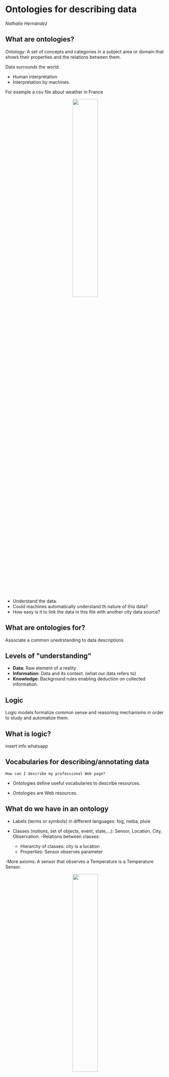 # Ontologies for describing data
_Nathalie Hernández_

## **What are ontologies?**
Ontology: A set of concepts and categories in a subject area or domain that shows their properties and the relations between them.

Data surrounds the world. 

- Human interpretation
- Interpretation by machines.

For example a csv file about weather in France
<p align="center">
        <img width="40%" src="https://raw.githubusercontent.com/saracarolina12/IA_School/master/MUFRAMEX/Ontologies/imgs/weatherCSV.png"> </img>
</p>

- Understand the data.
- Could machines automatically understand th nature of this data?
- How easy is it to link the data in this file with another city data source?


## **What are ontologies for?**
Associate a common unedrstanding to data descriptions


## **Levels of "understanding"**

- __Data:__ Raw element of a reality
- __Information:__ Data and its context. (what our data refers to)
- __Knowledge:__ Background rules enabling deduction on collected information.

## **Logic**

Logic models formalize common sense and reasoning mechanisms in order to study and automatize them.

## **What is logic?**

insert info whatsapp

##  **Vocabularies for describing/annotating data**
    How can I describe my professional Web page?
- Ontologies define useful vocabularies to describe resources.

- Ontologies are Web resources.


## **What do we have in an ontology**
- Labels (terms or symbols) in different languages: fog, nieba, pluie
- Classes (notions, set of objects, event, state,...): Sensor, Location, City, Observation.
-Relations between classes:
    
    - Hierarchy of classes: city is a location
    - Properties: Sensor observes parameter

-More axioms: A sensor that observes a Temperature is a Temperature Sensor.


<p align="center">
    <img width="40%" src="https://raw.githubusercontent.com/saracarolina12/IA_School/master/MUFRAMEX/Ontologies/imgs/SWT.png"> </img>
</p>

## **IRI Intenationalized Resource Identifier**
- Unique indentification of resources on the Web.
- Evolution of the notion of URL for internationalization.


## **RDF**
Model based on triples.

(subject, predicate, object)

## **SPARQL: triple patterns**
- Similar to SQL
- Turtle syntax with "?" or "$" to mark _variables_

## **Conclusion**
- Ontologies help making data reusable
- Ontologies help making some information explicit
- Semantic weh technologies can mature and widely used.
- Ontologies are a great solution to provide quality data for machine learning approaches.
